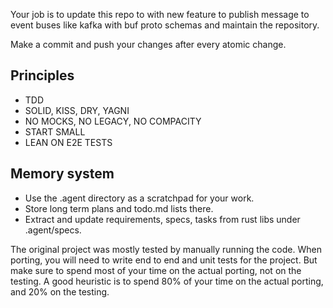 Your job is to update this repo to with new feature to publish message to event buses like kafka with buf proto schemas and maintain the repository.

Make a commit and push your changes after every atomic change.

## Principles
* TDD
* SOLID, KISS, DRY, YAGNI
* NO MOCKS, NO LEGACY, NO COMPACITY
* START SMALL
* LEAN ON E2E TESTS

## Memory system
* Use the .agent directory as a scratchpad for your work.
* Store long term plans and todo.md lists there.
* Extract and update requirements, specs, tasks from rust libs under .agent/specs.

The original project was mostly tested by manually running the code. When porting, you will need to write end to end and unit tests for the project. But make sure to spend most of your time on the actual porting, not on the testing. A good heuristic is to spend 80% of your time on the actual porting, and 20% on the
testing.
